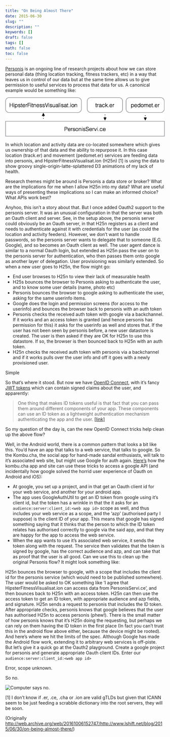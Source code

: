 ```yaml
---
title: "On Being Almost There"
date: 2015-06-30
slug: ""
description: ""
keywords: []
draft: false
tags: []
math: false
toc: false
---
```


[Personis](http://chai.it.usyd.edu.au/Projects/Personis) is an ongoing line of research projects about how we can store personal data (thing location tracking, fitness trackers, etc) in a way that leaves us in control of our data but at the same time allows us to give permission to useful services to process that data for us. A canonical example would be something like:

![diagram](/on-being-almost-there.png)

In which location and activity data are co-located somewhere which gives us ownership of that data and the ability to repurpose it. In this case location (track.er) and movement (pedomet.er) services are feeding data into personis, and HipsterFitnessVisualisat.ion (H25n) [1] is using the data to show groovy single-origin-latte-splattered D3 animations of my lack of health. 

Research themes might be around is Personis a data store or broker? What are the implications for me when I allow H25n into my data? What are useful ways of presenting these implications so I can make an informed choice? What APIs work best?

Anyhoo, this isn’t a story about that. But I once added Oauth2 support to the personis server. It was an unusual configuration in that the server was both an Oauth client and server. See, in the setup above, the personis server could obviously be an Oauth server, in that H25n registers as a client and needs to authenticate against it with credentials for the user (as could the location and activity feeders). However, we don’t want to handle passwords, so the personis server wants to delegate that to someone (E.G. Google), and so becomes an Oauth client as well. The user agent dance is similar to a normal Oauth login, but extended as H25n pass the user on to the personis server for authentication, who then passes them onto google as another layer of delegation. User provisioning was similarly extended. So when a new user goes to H25n, the flow might go:

* End user browses to H25n to view their lack of measurable health
* H25s bounces the browser to Personis asking to authenticate the user, and to know some user details (name, photo etc)
* Personis bounces the browser to google asking to authenticate the user, asking for the same userinfo items.
* Google does the login and permission screens (for access to the userinfo) and bounces the browser back to personis with an auth token
* Personis checks the received auth token with google via a backchannel. If it works and an access token is granted (and hence personis has permission for this) it asks for the userinfo as well and stores that. If the user has not been seen by personis before, a new user datastore is created. The user is then asked if they are OK for H25n to use this datastore. If so, the browser is then bounced back to H25n with an auth token.
* H25n checks the received auth token with personis via a backchannel and if it works pulls over the user info and off it goes with a newly provisioned user.

Simple

So that’s where it stood. But now we have [OpenID Connect](http://openid.net/connect/), with it’s fancy [JWT tokens](https://www.tbray.org/ongoing/When/201x/2013/04/04/ID-Tokens) which can contain signed claims about the user, and apparently:

> One thing that makes ID tokens useful is that fact that you can pass them around different components of your app. These components can use an ID token as a lightweight authentication mechanism authenticating the app and the user. [[link]](https://developers.google.com/identity/protocols/OpenIDConnect#validatinganidtoken)

So my question of the day is, can the new OpenID Connect tricks help clean up the above flow?

Well, in the Android world, there is a common pattern that looks a bit like this. You’d have an app that talks to a web service, that talks to google. So the Kombu.cha, the social app for hand-made sandal enthusiasts, will talk to it’s associated web site, but might use Google for auth again.  [Here’s](http://android-developers.blogspot.co.uk/2013/01/verifying-back-end-calls-from-android.html) how the kombu.cha app and site can use these tricks to access a google API (and incidentally how google solved the horrid user experience of Oauth on Android and iOS):

* At google, you set up a project, and in that get an Oauth client id for your web service, and another for your android app.
* The app uses GoogleAuthUtil to get an ID token from google using it’s client id, but the token has a wrinkle in that the it asks for an `audience:server:client_id:<web app id>` scope as well, and thus includes your web service as a scope, and the ‘azp’ (authorised party I suppose) is the client ID of your app. This means that google has signed something saying that it thinks that the person to which the ID token relates has authorised correctly to google via the said app, and that they are happy for the app to access the web service. 
* When the app wants to use it’s associated web service, it sends the token along with the request. The service then validates that the token is signed by google, has the correct audience and azp, and can take that as proof that the user is all good.
Can we use this to clean up the original Personis flow? It might look something like:

H25n bounces the browser to google, with a scope that includes the client id for the personis service (which would need to be published somewhere). 
The user would be asked to OK something like ‘I agree that HipsterFitnessVisualisat.ion can access data from PersonisServi.ce’, and then bounces back to H25n with an access token. 
H25n can then use the access token to get an ID token, with appropriate audience and azp fields, and signature.
H25n sends a request to personis that includes the ID token. After appropriate checks, personis knows that google believes that the user has authorised H25n to access personis (phew!). There is the small matter of how personis knows that it’s H25n doing the requesting, but  perhaps we can rely on them having the ID token in the first place (In fact you can’t trust this in the android flow above either, because the device might be rooted).
And here’s where we hit the limits of the spec. Although Google has made the Android flow work, extending it to arbitrary web services is off-piste. But let’s give it a quick go at the Oauth2 playground. Create a google project for personis and generate appropriate Oauth client IDs. Enter our `audience:server:client_id:<web app id>`

Error, scope unknown.

So no.

![Computer says no.](http://media.tumblr.com/ccfd0d995da79f2f284c9ad47293bf1f/tumblr_inline_mjhc3yOgMp1qz4rgp.gif)

[1] I don’t know if .er, .ce, .cha or .ion are valid gTLDs but given that ICANN seem to be just feeding a scrabble dictionary into the root servers, they will be soon.

(Originally http://web.archive.org/web/20161006152747/http://www.lshift.net/blog/2015/06/30/on-being-almost-there/)